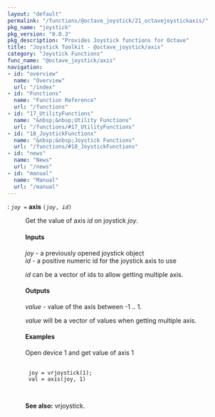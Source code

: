 ```yaml
---
layout: "default"
permalink: "/functions/@octave_joystick/21_octavejoystickaxis/"
pkg_name: "joystick"
pkg_version: "0.0.3"
pkg_description: "Provides Joystick functions for Octave"
title: "Joystick Toolkit - @octave_joystick/axis"
category: "Joystick Functions"
func_name: "@octave_joystick/axis"
navigation:
- id: "overview"
  name: "Overview"
  url: "/index"
- id: "Functions"
  name: "Function Reference"
  url: "/functions"
- id: "17_UtilityFunctions"
  name: "&nbsp;&nbsp;Utility Functions"
  url: "/functions/#17_UtilityFunctions"
- id: "18_JoystickFunctions"
  name: "&nbsp;&nbsp;Joystick Functions"
  url: "/functions/#18_JoystickFunctions"
- id: "news"
  name: "News"
  url: "/news"
- id: "manual"
  name: "Manual"
  url: "/manual"
---
```

<dl class="first-deftypefn def-block">
<dt class="deftypefn def-line" id="index-axis"><span class="category-def">: </span><span><code class="def-type"><var class="var">joy</var> =</code> <strong class="def-name">axis</strong> <code class="def-code-arguments">(<var class="var">joy</var>, <var class="var">id</var>)</code><a class="copiable-link" href="#index-axis"></a></span></dt>
<dd><p>Get the value of axis <var class="var">id</var> on joystick <var class="var">joy</var>.
</p>
<h4 class="subsubheading" id="Inputs"><span>Inputs<a class="copiable-link" href="#Inputs"></a></span></h4>
<p><var class="var">joy</var> - a previously opened joystick object<br>
 <var class="var">id</var> - a positive numeric id for the joystick axis to use<br>
</p>
<p><var class="var">id</var> can be a vector of ids to allow getting multiple axis.
</p>
<h4 class="subsubheading" id="Outputs"><span>Outputs<a class="copiable-link" href="#Outputs"></a></span></h4>
<p><var class="var">value</var> - value of the axis between -1 .. 1.<br>
</p>
<p><var class="var">value</var> will be a vector of values when getting multiple axis.
</p>
<h4 class="subsubheading" id="Examples"><span>Examples<a class="copiable-link" href="#Examples"></a></span></h4>
<p>Open device 1 and get value of axis 1
 </p><div class="example">
<pre class="example-preformatted"> <code class="code">
 joy = vrjoystick(1);
 val = axis(joy, 1)
 </code>
 </pre></div>


<p><strong class="strong">See also:</strong> vrjoystick.
 </p></dd></dl>